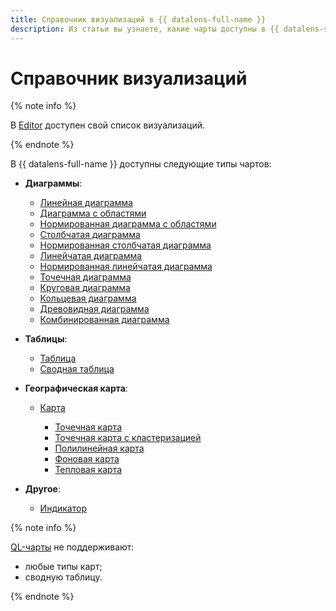```yaml
---
title: Справочник визуализаций в {{ datalens-full-name }}
description: Из статьи вы узнаете, какие чарты доступны в {{ datalens-short-name }}.
---
```


# Справочник визуализаций




{% note info %}

В [Editor](../charts/editor/index.md) доступен свой список визуализаций.

{% endnote %}


В {{ datalens-full-name }} доступны следующие типы чартов:

* **Диаграммы**:

  * [Линейная диаграмма](line-chart.md)
  * [Диаграмма с областями](area-chart.md)
  * [Нормированная диаграмма с областями](normalized-area-chart.md)
  * [Столбчатая диаграмма](column-chart.md)
  * [Нормированная столбчатая диаграмма](normalized-column-chart.md)
  * [Линейчатая диаграмма](bar-chart.md)
  * [Нормированная линейчатая диаграмма](normalized-bar-chart.md)
  * [Точечная диаграмма](scatter-chart.md)
  * [Круговая диаграмма](pie-chart.md)
  * [Кольцевая диаграмма](ring-chart.md)
  * [Древовидная диаграмма](tree-chart.md)
  * [Комбинированная диаграмма](combined-chart.md)

* **Таблицы**:

  * [Таблица](table-chart.md)
  * [Сводная таблица](pivot-table-chart.md)

* **Географическая карта**:

  * [Карта](map-chart.md)

    * [Точечная карта](point-map-chart.md)
    * [Точечная карта с кластеризацией](cluster-point-map-chart.md)
    * [Полилинейная карта](polyline-map-chart.md)
    * [Фоновая карта](choropleth-map-chart.md)
    * [Тепловая карта](heat-map-chart.md)

* **Другое**:

  * [Индикатор](indicator-chart.md)

{% note info %}

[QL-чарты](../concepts/chart/index.md#sql-charts) не поддерживают:

* любые типы карт;
* сводную таблицу.

{% endnote %}
